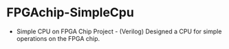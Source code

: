 # FPGAchip-SimpleCpu
- Simple CPU on FPGA Chip Project - (Verilog)       Designed a CPU for simple operations on the FPGA chip. 

